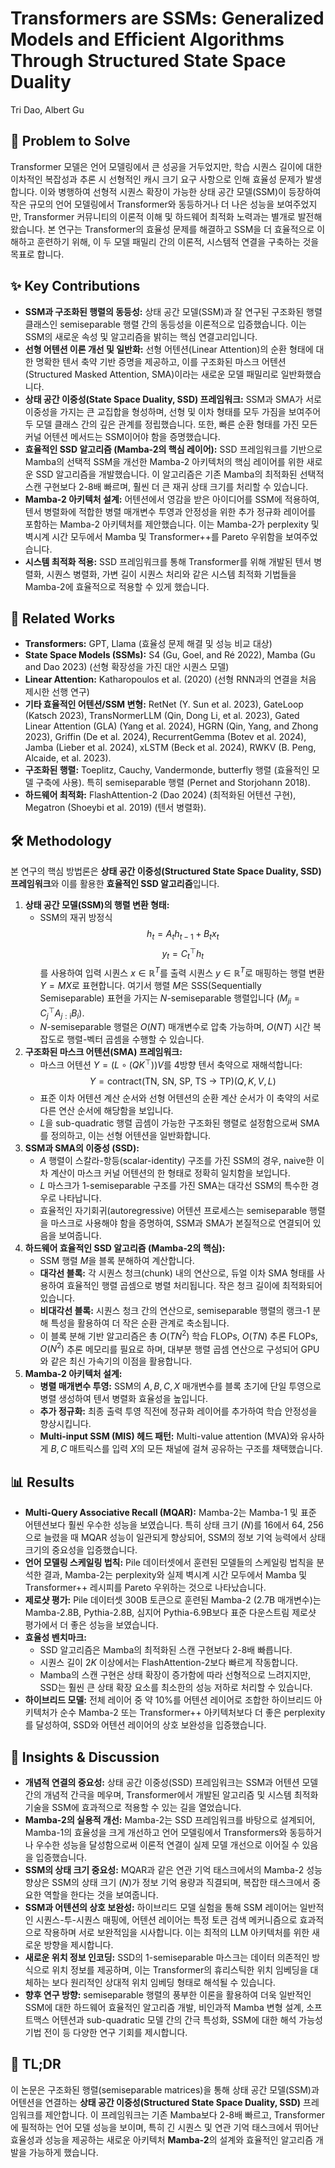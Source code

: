 # Transformers are SSMs: Generalized Models and Efficient Algorithms Through Structured State Space Duality
Tri Dao, Albert Gu

## 🧩 Problem to Solve
Transformer 모델은 언어 모델링에서 큰 성공을 거두었지만, 학습 시퀀스 길이에 대한 이차적인 복잡성과 추론 시 선형적인 캐시 크기 요구 사항으로 인해 효율성 문제가 발생합니다. 이와 병행하여 선형적 시퀀스 확장이 가능한 상태 공간 모델(SSM)이 등장하여 작은 규모의 언어 모델링에서 Transformer와 동등하거나 더 나은 성능을 보여주었지만, Transformer 커뮤니티의 이론적 이해 및 하드웨어 최적화 노력과는 별개로 발전해 왔습니다. 본 연구는 Transformer의 효율성 문제를 해결하고 SSM을 더 효율적으로 이해하고 훈련하기 위해, 이 두 모델 패밀리 간의 이론적, 시스템적 연결을 구축하는 것을 목표로 합니다.

## ✨ Key Contributions
*   **SSM과 구조화된 행렬의 동등성:** 상태 공간 모델(SSM)과 잘 연구된 구조화된 행렬 클래스인 semiseparable 행렬 간의 동등성을 이론적으로 입증했습니다. 이는 SSM의 새로운 속성 및 알고리즘을 밝히는 핵심 연결고리입니다.
*   **선형 어텐션 이론 개선 및 일반화:** 선형 어텐션(Linear Attention)의 순환 형태에 대한 명확한 텐서 축약 기반 증명을 제공하고, 이를 구조화된 마스크 어텐션(Structured Masked Attention, SMA)이라는 새로운 모델 패밀리로 일반화했습니다.
*   **상태 공간 이중성(State Space Duality, SSD) 프레임워크:** SSM과 SMA가 서로 이중성을 가지는 큰 교집합을 형성하며, 선형 및 이차 형태를 모두 가짐을 보여주어 두 모델 클래스 간의 깊은 관계를 정립했습니다. 또한, 빠른 순환 형태를 가진 모든 커널 어텐션 메서드는 SSM이어야 함을 증명했습니다.
*   **효율적인 SSD 알고리즘 (Mamba-2의 핵심 레이어):** SSD 프레임워크를 기반으로 Mamba의 선택적 SSM을 개선한 Mamba-2 아키텍처의 핵심 레이어를 위한 새로운 SSD 알고리즘을 개발했습니다. 이 알고리즘은 기존 Mamba의 최적화된 선택적 스캔 구현보다 2-8배 빠르며, 훨씬 더 큰 재귀 상태 크기를 처리할 수 있습니다.
*   **Mamba-2 아키텍처 설계:** 어텐션에서 영감을 받은 아이디어를 SSM에 적용하여, 텐서 병렬화에 적합한 병렬 매개변수 투영과 안정성을 위한 추가 정규화 레이어를 포함하는 Mamba-2 아키텍처를 제안했습니다. 이는 Mamba-2가 perplexity 및 벽시계 시간 모두에서 Mamba 및 Transformer++를 Pareto 우위함을 보여주었습니다.
*   **시스템 최적화 적용:** SSD 프레임워크를 통해 Transformer를 위해 개발된 텐서 병렬화, 시퀀스 병렬화, 가변 길이 시퀀스 처리와 같은 시스템 최적화 기법들을 Mamba-2에 효율적으로 적용할 수 있게 했습니다.

## 📎 Related Works
*   **Transformers:** GPT, Llama (효율성 문제 해결 및 성능 비교 대상)
*   **State Space Models (SSMs):** S4 (Gu, Goel, and Ré 2022), Mamba (Gu and Dao 2023) (선형 확장성을 가진 대안 시퀀스 모델)
*   **Linear Attention:** Katharopoulos et al. (2020) (선형 RNN과의 연결을 처음 제시한 선행 연구)
*   **기타 효율적인 어텐션/SSM 변형:** RetNet (Y. Sun et al. 2023), GateLoop (Katsch 2023), TransNormerLLM (Qin, Dong Li, et al. 2023), Gated Linear Attention (GLA) (Yang et al. 2024), HGRN (Qin, Yang, and Zhong 2023), Griffin (De et al. 2024), RecurrentGemma (Botev et al. 2024), Jamba (Lieber et al. 2024), xLSTM (Beck et al. 2024), RWKV (B. Peng, Alcaide, et al. 2023).
*   **구조화된 행렬:** Toeplitz, Cauchy, Vandermonde, butterfly 행렬 (효율적인 모델 구축에 사용). 특히 semiseparable 행렬 (Pernet and Storjohann 2018).
*   **하드웨어 최적화:** FlashAttention-2 (Dao 2024) (최적화된 어텐션 구현), Megatron (Shoeybi et al. 2019) (텐서 병렬화).

## 🛠️ Methodology
본 연구의 핵심 방법론은 **상태 공간 이중성(Structured State Space Duality, SSD) 프레임워크**와 이를 활용한 **효율적인 SSD 알고리즘**입니다.

1.  **상태 공간 모델(SSM)의 행렬 변환 형태:**
    *   SSM의 재귀 방정식
        $$h_t = A_t h_{t-1} + B_t x_t$$
        $$y_t = C_t^{\top} h_t$$
        를 사용하여 입력 시퀀스 $x \in \mathbb{R}^{T}$를 출력 시퀀스 $y \in \mathbb{R}^{T}$로 매핑하는 행렬 변환 $Y = MX$로 표현합니다. 여기서 행렬 $M$은 SSS(Sequentially Semiseparable) 표현을 가지는 $N$-semiseparable 행렬입니다 ($M_{ji} = C_j^{\top} A_{j:\text{i}} B_i$).
    *   $N$-semiseparable 행렬은 $O(NT)$ 매개변수로 압축 가능하며, $O(NT)$ 시간 복잡도로 행렬-벡터 곱셈을 수행할 수 있습니다.
2.  **구조화된 마스크 어텐션(SMA) 프레임워크:**
    *   마스크 어텐션 $Y = (L \circ (QK^{\top}))V$를 4방향 텐서 축약으로 재해석합니다:
        $$Y = \text{contract(TN, SN, SP, TS -> TP)}(Q, K, V, L)$$
    *   표준 이차 어텐션 계산 순서와 선형 어텐션의 순환 계산 순서가 이 축약의 서로 다른 연산 순서에 해당함을 보입니다.
    *   $L$을 sub-quadratic 행렬 곱셈이 가능한 구조화된 행렬로 설정함으로써 SMA를 정의하고, 이는 선형 어텐션을 일반화합니다.
3.  **SSM과 SMA의 이중성 (SSD):**
    *   $A$ 행렬이 스칼라-항등(scalar-identity) 구조를 가진 SSM의 경우, naive한 이차 계산이 마스크 커널 어텐션의 한 형태로 정확히 일치함을 보입니다.
    *   $L$ 마스크가 1-semiseparable 구조를 가진 SMA는 대각선 SSM의 특수한 경우로 나타납니다.
    *   효율적인 자기회귀(autoregressive) 어텐션 프로세스는 semiseparable 행렬을 마스크로 사용해야 함을 증명하여, SSM과 SMA가 본질적으로 연결되어 있음을 보여줍니다.
4.  **하드웨어 효율적인 SSD 알고리즘 (Mamba-2의 핵심):**
    *   SSM 행렬 $M$을 블록 분해하여 계산합니다.
    *   **대각선 블록:** 각 시퀀스 청크(chunk) 내의 연산으로, 듀얼 이차 SMA 형태를 사용하여 효율적인 행렬 곱셈으로 병렬 처리됩니다. 작은 청크 길이에 최적화되어 있습니다.
    *   **비대각선 블록:** 시퀀스 청크 간의 연산으로, semiseparable 행렬의 랭크-1 분해 특성을 활용하여 더 작은 순환 관계로 축소됩니다.
    *   이 블록 분해 기반 알고리즘은 총 $O(TN^2)$ 학습 FLOPs, $O(TN)$ 추론 FLOPs, $O(N^2)$ 추론 메모리를 필요로 하며, 대부분 행렬 곱셈 연산으로 구성되어 GPU와 같은 최신 가속기의 이점을 활용합니다.
5.  **Mamba-2 아키텍처 설계:**
    *   **병렬 매개변수 투영:** SSM의 $A, B, C, X$ 매개변수를 블록 초기에 단일 투영으로 병렬 생성하여 텐서 병렬화 효율성을 높입니다.
    *   **추가 정규화:** 최종 출력 투영 직전에 정규화 레이어를 추가하여 학습 안정성을 향상시킵니다.
    *   **Multi-input SSM (MIS) 헤드 패턴:** Multi-value attention (MVA)와 유사하게 $B, C$ 매트릭스를 입력 $X$의 모든 채널에 걸쳐 공유하는 구조를 채택했습니다.

## 📊 Results
*   **Multi-Query Associative Recall (MQAR):** Mamba-2는 Mamba-1 및 표준 어텐션보다 훨씬 우수한 성능을 보였습니다. 특히 상태 크기 ($N$)를 16에서 64, 256으로 늘렸을 때 MQAR 성능이 일관되게 향상되어, SSM의 정보 기억 능력에서 상태 크기의 중요성을 입증했습니다.
*   **언어 모델링 스케일링 법칙:** Pile 데이터셋에서 훈련된 모델들의 스케일링 법칙을 분석한 결과, Mamba-2는 perplexity와 실제 벽시계 시간 모두에서 Mamba 및 Transformer++ 레시피를 Pareto 우위하는 것으로 나타났습니다.
*   **제로샷 평가:** Pile 데이터셋 300B 토큰으로 훈련된 Mamba-2 (2.7B 매개변수)는 Mamba-2.8B, Pythia-2.8B, 심지어 Pythia-6.9B보다 표준 다운스트림 제로샷 평가에서 더 좋은 성능을 보였습니다.
*   **효율성 벤치마크:**
    *   SSD 알고리즘은 Mamba의 최적화된 스캔 구현보다 2-8배 빠릅니다.
    *   시퀀스 길이 $2K$ 이상에서는 FlashAttention-2보다 빠르게 작동합니다.
    *   Mamba의 스캔 구현은 상태 확장이 증가함에 따라 선형적으로 느려지지만, SSD는 훨씬 큰 상태 확장 요소를 최소한의 성능 저하로 처리할 수 있습니다.
*   **하이브리드 모델:** 전체 레이어 중 약 10%를 어텐션 레이어로 조합한 하이브리드 아키텍처가 순수 Mamba-2 또는 Transformer++ 아키텍처보다 더 좋은 perplexity를 달성하여, SSD와 어텐션 레이어의 상호 보완성을 입증했습니다.

## 🧠 Insights & Discussion
*   **개념적 연결의 중요성:** 상태 공간 이중성(SSD) 프레임워크는 SSM과 어텐션 모델 간의 개념적 간극을 메우며, Transformer에서 개발된 알고리즘 및 시스템 최적화 기술을 SSM에 효과적으로 적용할 수 있는 길을 열었습니다.
*   **Mamba-2의 실용적 개선:** Mamba-2는 SSD 프레임워크를 바탕으로 설계되어, Mamba-1의 효율성을 크게 개선하고 언어 모델링에서 Transformers와 동등하거나 우수한 성능을 달성함으로써 이론적 연결이 실제 모델 개선으로 이어질 수 있음을 입증했습니다.
*   **SSM의 상태 크기 중요성:** MQAR과 같은 연관 기억 태스크에서의 Mamba-2 성능 향상은 SSM의 상태 크기 ($N$)가 정보 기억 용량과 직결되며, 복잡한 태스크에서 중요한 역할을 한다는 것을 보여줍니다.
*   **SSM과 어텐션의 상호 보완성:** 하이브리드 모델 실험을 통해 SSM 레이어는 일반적인 시퀀스-투-시퀀스 매핑에, 어텐션 레이어는 특정 토큰 검색 메커니즘으로 효과적으로 작용하며 서로 보완적임을 시사합니다. 이는 최적의 LLM 아키텍처를 위한 새로운 방향을 제시합니다.
*   **새로운 위치 정보 인코딩:** SSD의 1-semiseparable 마스크는 데이터 의존적인 방식으로 위치 정보를 제공하며, 이는 Transformer의 휴리스틱한 위치 임베딩을 대체하는 보다 원리적인 상대적 위치 임베딩 형태로 해석될 수 있습니다.
*   **향후 연구 방향:** semiseparable 행렬의 풍부한 이론을 활용하여 더욱 일반적인 SSM에 대한 하드웨어 효율적인 알고리즘 개발, 비인과적 Mamba 변형 설계, 소프트맥스 어텐션과 sub-quadratic 모델 간의 간극 특성화, SSM에 대한 해석 가능성 기법 전이 등 다양한 연구 기회를 제시합니다.

## 📌 TL;DR
이 논문은 구조화된 행렬(semiseparable matrices)을 통해 상태 공간 모델(SSM)과 어텐션을 연결하는 **상태 공간 이중성(Structured State Space Duality, SSD)** 프레임워크를 제안합니다. 이 프레임워크는 기존 Mamba보다 2-8배 빠르고, Transformer에 필적하는 언어 모델 성능을 보이며, 특히 긴 시퀀스 및 연관 기억 태스크에서 뛰어난 효율성과 성능을 제공하는 새로운 아키텍처 **Mamba-2**의 설계와 효율적인 알고리즘 개발을 가능하게 했습니다.